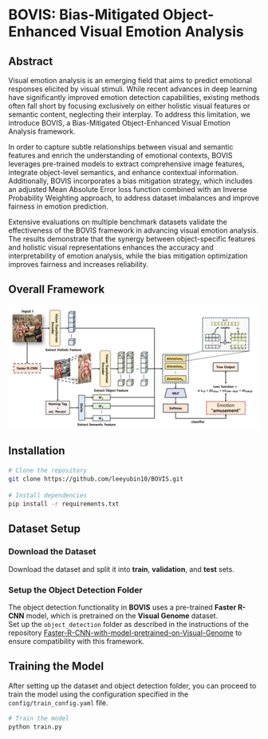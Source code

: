 # BOVIS: Bias-Mitigated Object-Enhanced Visual Emotion Analysis

## Abstract
Visual emotion analysis is an emerging field that aims to predict emotional responses elicited by visual stimuli. While recent advances in deep learning have significantly improved emotion detection capabilities, existing methods often fall short by focusing exclusively on either holistic visual features or semantic content, neglecting their interplay. To address this limitation, we introduce BOVIS, a Bias-Mitigated Object-Enhanced Visual Emotion Analysis framework. 

In order to capture subtle relationships between visual and semantic features and enrich the understanding of emotional contexts, BOVIS leverages pre-trained models to extract comprehensive image features, integrate object-level semantics, and enhance contextual information. Additionally, BOVIS incorporates a bias mitigation strategy, which includes an adjusted Mean Absolute Error loss function combined with an Inverse Probability Weighting approach, to address dataset imbalances and improve fairness in emotion prediction.

Extensive evaluations on multiple benchmark datasets validate the effectiveness of the BOVIS framework in advancing visual emotion analysis. The results demonstrate that the synergy between object-specific features and holistic visual representations enhances the accuracy and interpretability of emotion analysis, while the bias mitigation optimization improves fairness and increases reliability.

## Overall Framework

![Model Architecture](BOVIS_Framework.png)

## Installation
```bash
# Clone the repository
git clone https://github.com/leeyubin10/BOVIS.git

# Install dependencies
pip install -r requirements.txt
```

## Dataset Setup

### Download the Dataset
Download the dataset and split it into **train**, **validation**, and **test** sets.

### Setup the Object Detection Folder
The object detection functionality in **BOVIS** uses a pre-trained **Faster R-CNN** model, which is pretrained on the **Visual Genome** dataset.  
Set up the `object_detection` folder as described in the instructions of the repository [Faster-R-CNN-with-model-pretrained-on-Visual-Genome]([https://github.com/your-repository-link](https://github.com/shilrley6/Faster-R-CNN-with-model-pretrained-on-Visual-Genome.git)) to ensure compatibility with this framework.

## Training the Model

After setting up the dataset and object detection folder, you can proceed to train the model using the configuration specified in the `config/train_config.yaml` file.

```bash
# Train the model
python train.py
```

